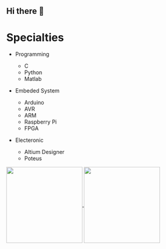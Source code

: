 
## Hi there 👋

# Specialties

- Programming
  - C
  - Python
  - Matlab

- Embeded System
  - Arduino
  - AVR
  - ARM
  - Raspberry Pi
  - FPGA

- Electeronic
  - Altium Designer
  - Poteus
  



<a href="https://github.com/J-Rezaei-Moghadam">
  <img height=200 align="center" src="https://github-readme-stats.vercel.app/api?username=J-Rezaei-Moghadam" />
</a>
<a href="https://github.com/J-Rezaei-Moghadam">
  <img height=200 align="center" src="https://github-readme-stats.vercel.app/api/top-langs?username=J-Rezaei-Moghadam&layout=compact&langs_count=8&card_width=100" />
</a>
